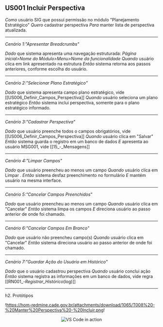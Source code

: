 ## US001 Incluir Perspectiva 

*Como* usuário SIG que possui permissão no módulo "Planejamento Estratégico" 
*Quero* cadastrar perspectiva
*Para* manter lista de perspectiva atualizada.

----
 
 *Cenário 1:"Apresentar Breadcrumbs"*   

*Dado* que sistema apresenta uma navegação estruturada: _Página inicial>Nome do Módulo>Menu>Nome da funcionalidade_
*Quando* usuário clica em link apresentado na estrutura
*Então* sistema retorna aos passos anteriores, conforme escolha do usuário.

----

 *Cenário 2:"Selecionar Plano Estratégico"*   

*Dado* que sistema apresenta campo plano estratégico, vide [[US006_Definir_Campos_Perspectiva]] 
*Quando* usuário seleciona um plano estratégico
*Então* sistema inclui perspectiva, somente para o plano estratégico informado.

----

 *Cenário 3:"Cadastrar Perspectiva"*   

*Dado* que usuário preenche todos o campos obrigatórios, vide [[US006_Definir_Campos_Perspectiva]] 
*Quando* usuário clica em "Salvar"
*Então* sistema guarda o registro em um banco de dados
*E* apresenta ao usuário MSG001, vide [[15_-_Mensagens]] 

----

 
 *Cenário 4:"Limpar Campos"*   

*Dado* que usuário preencheu ao menos um campo
*Quando* usuário clica em Limpar .
*Então* sistema desfaz preenchimento no formulário
*E* mantém usuário na mesma interface.

----

 *Cenário 5:"Cancelar Campos Preenchidos"*   

*Dado* que usuário preencheu ao menos um campo
*Quando* usuário clica em "Cancelar"
*Então* sistema limpa os campos 
*E* direciona usuário ao passo anterior de onde foi chamado.


----

 *Cenário 6:"Cancelar Campos Em Branco"*   

*Dado* que usuário não preencheu campo(s)
*Quando* usuário clica em "Cancelar"
*Então* sistema direciona usuário ao passo anterior de onde foi chamado.


----

 *Cenário 7:"Guardar Ação do Usuário em Histórico"*   

*Dado* que o usuário cadastrou perspectiva
*Quando* usuário conclui ação
*Então* sistema registra as informações em um banco de dados, vide regra [[RN001_-_Registrar_Histórico_(log)]] 

----

h2. Protótipos

!https://hom-redmine.cade.gov.br/attachments/download/1065/T008%20-%20Manter%20Perspectiva%20-%20Incluir.png!
 <p align="center"><img alt="VS Code in action" src="C:\Requisitos\Features\Menu Planejar\Manter Perspectiva\Protótipos\T007 - Manter Perspectiva - Listar.png"></p>